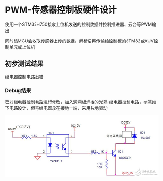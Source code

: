 # PWM-传感器控制板硬件设计

使用一个STM32H750接收上位机发送的控制数据并控制推进器、云台等PWM输出

同时该MCU会收取传感器上传的数据，解析后再传输给控制板的STM32或AUV控制单元或上位机

## 初步测试结果

继电器控制电路出错

### Debug结果

已对继电器控制电路进行修改，加入洞洞板焊接的光耦-继电器控制电路，参照如下电路设计，但将继电器放在接地一端，采用共地驱动

![光耦驱动继电器电路图大全（光电耦合器/ULN2803 /开关电路）](README.assets/2755780-1G21Q3552R24.jpg)